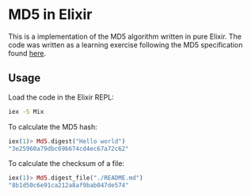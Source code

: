 # MD5 in Elixir

This is a implementation of the MD5 algorithm written in pure Elixir. The code was written as a learning exercise following the MD5 specification found [here](https://tools.ietf.org/html/rfc1321).

## Usage

Load the code in the Elixir REPL:

```bash
iex -S Mix
```

To calculate the MD5 hash:

```elixir
iex(1)> Md5.digest("Hello world")
"3e25960a79dbc69b674cd4ec67a72c62"
```

To calculate the checksum of a file:

```elixir
iex(1)> Md5.digest_file("./README.md")
"8b1d50c6e91ca212a8af9bab047de574"
```
